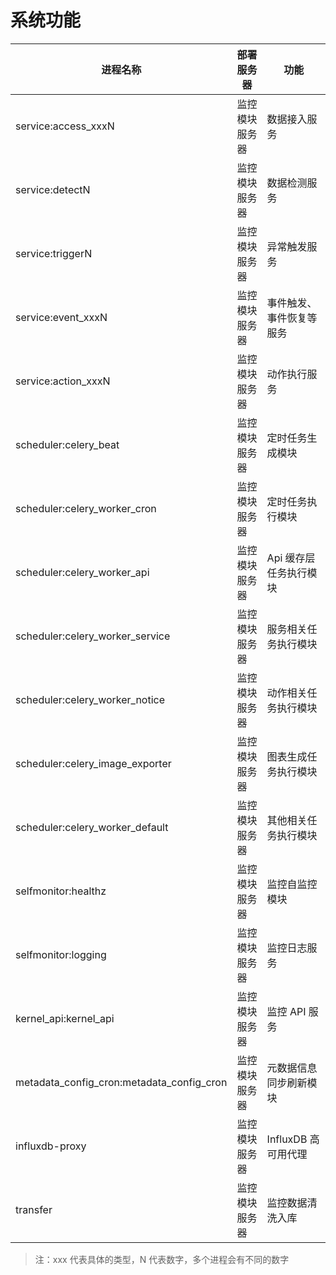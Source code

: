# 系统功能

| **进程名称**                              | **部署服务器** | **功能**               |
| ----------------------------------------- | --------------| -----------------------|
| service:access_xxxN                       | 监控模块服务器 | 数据接入服务            |
| service:detectN                           | 监控模块服务器 | 数据检测服务            |
| service:triggerN                          | 监控模块服务器 | 异常触发服务            |
| service:event_xxxN                        | 监控模块服务器 | 事件触发、事件恢复等服务 |
| service:action_xxxN                       | 监控模块服务器 | 动作执行服务            |
| scheduler:celery_beat                     | 监控模块服务器 | 定时任务生成模块        |
| scheduler:celery_worker_cron              | 监控模块服务器 | 定时任务执行模块        |
| scheduler:celery_worker_api               | 监控模块服务器 | Api 缓存层任务执行模块  |
| scheduler:celery_worker_service           | 监控模块服务器 | 服务相关任务执行模块     |
| scheduler:celery_worker_notice            | 监控模块服务器 | 动作相关任务执行模块     |
| scheduler:celery_image_exporter           | 监控模块服务器 | 图表生成任务执行模块     |
| scheduler:celery_worker_default           | 监控模块服务器 | 其他相关任务执行模块     |
| selfmonitor:healthz                       | 监控模块服务器 | 监控自监控模块          |
| selfmonitor:logging                       | 监控模块服务器 | 监控日志服务            |
| kernel_api:kernel_api                     | 监控模块服务器 | 监控 API 服务           |
| metadata_config_cron:metadata_config_cron | 监控模块服务器 | 元数据信息同步刷新模块   |
| influxdb-proxy                            | 监控模块服务器 | InfluxDB 高可用代理     |
| transfer                                  | 监控模块服务器 | 监控数据清洗入库        |

> 注：xxx 代表具体的类型，N 代表数字，多个进程会有不同的数字
